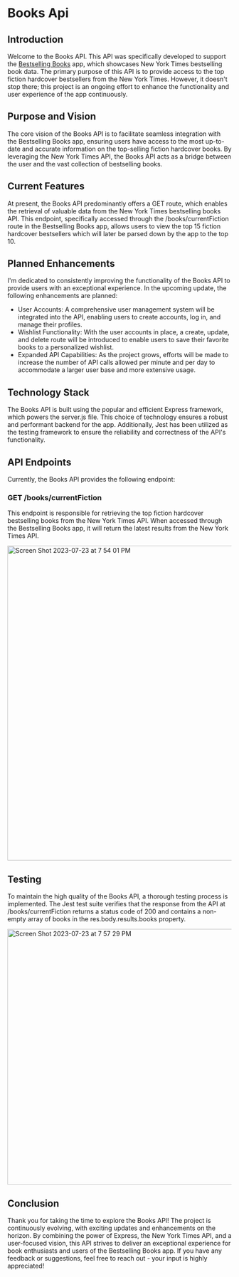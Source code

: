 # Books Api

## Introduction
Welcome to the Books API. This API was specifically developed to support the [Bestselling Books](https://github.com/joshuasoave/nyt-bestsellers) app, which showcases New York Times bestselling book data. The primary purpose of this API is to provide access to the top fiction hardcover bestsellers from the New York Times. However, it doesn't stop there; this project is an ongoing effort to enhance the functionality and user experience of the app continuously.

## Purpose and Vision
The core vision of the Books API is to facilitate seamless integration with the Bestselling Books app, ensuring users have access to the most up-to-date and accurate information on the top-selling fiction hardcover books. By leveraging the New York Times API, the Books API acts as a bridge between the user and the vast collection of bestselling books.

## Current Features
At present, the Books API predominantly offers a GET route, which enables the retrieval of valuable data from the New York Times bestselling books API. This endpoint, specifically accessed through the /books/currentFiction route in the Bestselling Books app, allows users to view the top 15 fiction hardcover bestsellers which will later be parsed down by the app to the top 10.

## Planned Enhancements
I'm dedicated to consistently improving the functionality of the Books API to provide users with an exceptional experience. In the upcoming update, the following enhancements are planned:

- User Accounts: A comprehensive user management system will be integrated into the API, enabling users to create accounts, log in, and manage their profiles.
- Wishlist Functionality: With the user accounts in place, a create, update, and delete route will be introduced to enable users to save their favorite books to a personalized wishlist.
- Expanded API Capabilities: As the project grows, efforts will be made to increase the number of API calls allowed per minute and per day to accommodate a larger user base and more extensive usage.

## Technology Stack
The Books API is built using the popular and efficient Express framework, which powers the server.js file. This choice of technology ensures a robust and performant backend for the app. Additionally, Jest has been utilized as the testing framework to ensure the reliability and correctness of the API's functionality.

## API Endpoints
Currently, the Books API provides the following endpoint:

### GET /books/currentFiction
This endpoint is responsible for retrieving the top fiction hardcover bestselling books from the New York Times API. When accessed through the Bestselling Books app, it will return the latest results from the New York Times API.

<img width="708" alt="Screen Shot 2023-07-23 at 7 54 01 PM" src="https://github.com/joshuasoave/books-api/assets/62475382/9d23e6d5-bfc5-47a5-9679-17c135653d79">

## Testing
To maintain the high quality of the Books API, a thorough testing process is implemented. The Jest test suite verifies that the response from the API at /books/currentFiction returns a status code of 200 and contains a non-empty array of books in the res.body.results.books property.

<img width="575" alt="Screen Shot 2023-07-23 at 7 57 29 PM" src="https://github.com/joshuasoave/books-api/assets/62475382/caa2b4a4-e361-4a6d-ad6d-fdfe6c883036">

## Conclusion
Thank you for taking the time to explore the Books API! The project is continuously evolving, with exciting updates and enhancements on the horizon. By combining the power of Express, the New York Times API, and a user-focused vision, this API strives to deliver an exceptional experience for book enthusiasts and users of the Bestselling Books app. If you have any feedback or suggestions, feel free to reach out - your input is highly appreciated!
